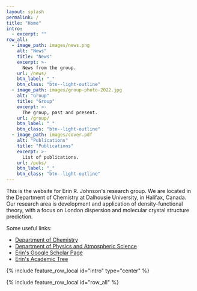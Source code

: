 ```yaml
---
layout: splash
permalink: /
title: "Home"
intro:
  - excerpt: ""
row_all:
  - image_path: images/news.png
    alt: "News"
    title: "News"
    excerpt: >-
      News from the group.
    url: /news/
    btn_label: "_"
    btn_class: "btn--light-outline"
  - image_path: images/group-photo-2022.jpg
    alt: "Group"
    title: "Group"
    excerpt: >-
      The group, past and present.
    url: /group/
    btn_label: "_"
    btn_class: "btn--light-outline"
  - image_path: images/cover.pdf
    alt: "Publications"
    title: "Publications"
    excerpt: >-
      List of publications.
    url: /pubs/
    btn_label: "_"
    btn_class: "btn--light-outline"
---
```


  This is the website for Erin R. Johnson's research group. We are located in the
  Department of Chemistry at Dalhousie University, in Halifax, Canada. Our
  research area is development and application of density-functional theory,
  with a focus on London dispersion and molecular crystal structure prediction.

  Some useful links:
  * [Department of Chemistry](https://chem.dal.ca)
  * [Department of Physics and Atmospheric Science](https://physics.dal.ca)
  * [Erin's Google Scholar Page](https://scholar.google.ca/citations?user=57ER3oQAAAAJ&hl=en)
  * [Erin's Academic Tree](https://academictree.org/chemistry/tree.php?pid=796420)

{% include feature_row_local id="intro" type="center" %}

{% include feature_row_local id="row_all" %}
